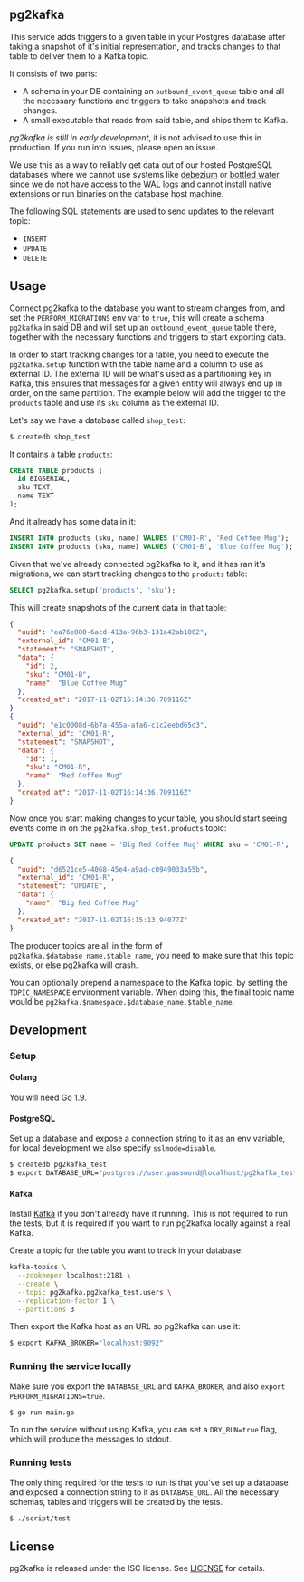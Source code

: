pg2kafka
--------

This service adds triggers to a given table in your Postgres database after
taking a snapshot of it's initial representation, and tracks changes to that
table to deliver them to a Kafka topic.

It consists of two parts:

- A schema in your DB containing an `outbound_event_queue` table and all the
  necessary functions and triggers to take snapshots and track changes.
- A small executable that reads from said table, and ships them to Kafka.

*pg2kafka is still in early development*, it is not advised to use this in
production. If you run into issues, please open an issue.

We use this as a way to reliably get data out of our hosted PostgreSQL databases
where we cannot use systems like [debezium](http://debezium.io) or
[bottled water](https://github.com/confluentinc/bottledwater-pg) since we do not
have access to the WAL logs and cannot install native extensions or run binaries
on the database host machine.

The following SQL statements are used to send updates to the relevant topic:

* `INSERT`
* `UPDATE`
* `DELETE`

## Usage

Connect pg2kafka to the database you want to stream changes from, and set the
`PERFORM_MIGRATIONS` env var to `true`, this will create a schema `pg2kafka` in
said DB and will set up an `outbound_event_queue` table there, together with the
necessary functions and triggers to start exporting data.

In order to start tracking changes for a table, you need to execute the
`pg2kafka.setup` function with the table name and a column to use as external
ID. The external ID will be what's used as a partitioning key in Kafka, this
ensures that messages for a given entity will always end up in order, on the
same partition. The example below will add the trigger to the `products` table
and use its `sku` column as the external ID.

Let's say we have a database called `shop_test`:

```bash
$ createdb shop_test
```

It contains a table `products`:

```sql
CREATE TABLE products (
  id BIGSERIAL,
  sku TEXT,
  name TEXT
);
```

And it already has some data in it:

```sql
INSERT INTO products (sku, name) VALUES ('CM01-R', 'Red Coffee Mug');
INSERT INTO products (sku, name) VALUES ('CM01-B', 'Blue Coffee Mug');
```

Given that we've already connected pg2kafka to it, and it has ran it's
migrations, we can start tracking changes to the `products` table:

```sql
SELECT pg2kafka.setup('products', 'sku');
```

This will create snapshots of the current data in that table:

```json
{
  "uuid": "ea76e080-6acd-413a-96b3-131a42ab1002",
  "external_id": "CM01-B",
  "statement": "SNAPSHOT",
  "data": {
    "id": 2,
    "sku": "CM01-B",
    "name": "Blue Coffee Mug"
  },
  "created_at": "2017-11-02T16:14:36.709116Z"
}
{
  "uuid": "e1c0008d-6b7a-455a-afa6-c1c2eebd65d3",
  "external_id": "CM01-R",
  "statement": "SNAPSHOT",
  "data": {
    "id": 1,
    "sku": "CM01-R",
    "name": "Red Coffee Mug"
  },
  "created_at": "2017-11-02T16:14:36.709116Z"
}
```

Now once you start making changes to your table, you should start seeing events
come in on the `pg2kafka.shop_test.products` topic:

```sql
UPDATE products SET name = 'Big Red Coffee Mug' WHERE sku = 'CM01-R';
```

```json
{
  "uuid": "d6521ce5-4068-45e4-a9ad-c0949033a55b",
  "external_id": "CM01-R",
  "statement": "UPDATE",
  "data": {
    "name": "Big Red Coffee Mug"
  },
  "created_at": "2017-11-02T16:15:13.94077Z"
}
```

The producer topics are all in the form of
`pg2kafka.$database_name.$table_name`, you need to make sure that this topic
exists, or else pg2kafka will crash.

You can optionally prepend a namespace to the Kafka topic, by setting the
`TOPIC_NAMESPACE` environment variable. When doing this, the final topic name
would be `pg2kafka.$namespace.$database_name.$table_name`.

## Development

### Setup

#### Golang

You will need Go 1.9.

#### PostgreSQL

Set up a database and expose a connection string to it as an env variable, for
local development we also specify `sslmode=disable`.

```bash
$ createdb pg2kafka_test
$ export DATABASE_URL="postgres://user:password@localhost/pg2kafka_test?sslmode=disable"
```

#### Kafka

Install [Kafka](http://kafka.apache.org/) if you don't already have it running.
This is not required to run the tests, but it is required if you want to run
pg2kafka locally against a real Kafka.

Create a topic for the table you want to track in your database:

```bash
kafka-topics \
  --zookeeper localhost:2181 \
  --create \
  --topic pg2kafka.pg2kafka_test.users \
  --replication-factor 1 \
  --partitions 3
```

Then export the Kafka host as an URL so pg2kafka can use it:

```bash
$ export KAFKA_BROKER="localhost:9092"
```

### Running the service locally

Make sure you export the `DATABASE_URL` and `KAFKA_BROKER`, and also
`export PERFORM_MIGRATIONS=true`.

```bash
$ go run main.go
```

To run the service without using Kafka, you can set a `DRY_RUN=true` flag, which
will produce the messages to stdout.

### Running tests

The only thing required for the tests to run is that you've set up a database
and exposed a connection string to it as `DATABASE_URL`. All the necessary
schemas, tables and triggers will be created by the tests.

```bash
$ ./script/test
```

## License
pg2kafka is released under the ISC license. See [LICENSE](https://github.com/blendle/pg2kafka/blob/master/LICENSE) for details.
